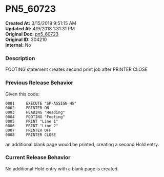 # PN5_60723

**Created At:** 3/15/2018 9:51:15 AM  
**Updated At:** 4/9/2018 1:31:31 PM  
**Original Doc:** [pn5_60723](https://docs.jbase.com/release-notes/pn5_60723)  
**Original ID:** 304210  
**Internal:** No  


### Description

FOOTING statement creates second print job after PRINTER CLOSE



### Previous Release Behavior

Given this code:

```
0001     EXECUTE "SP-ASSIGN HS"
0002     PRINTER ON
0003     HEADING "Heading"
0004     FOOTING "Footing"
0005     PRINT "Line 1"
0006     PRINT "Line 2"
0007     PRINTER OFF
0008     PRINTER CLOSE
```

an additional blank page would be printed, creating a second Hold entry.



### Current Release Behavior

No additional Hold entry with a blank page is created.
